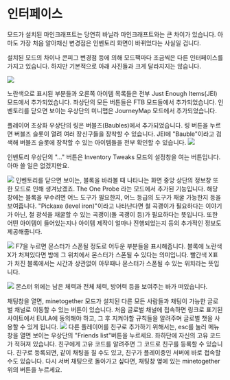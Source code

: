 # 인터페이스

모드가 설치된 마인크래프트는 당연히 바닐라 마인크래프트와는 큰 차이가 있습니다. 아마도 가장 처음 알아채신 변경점은 인벤토리 화면이 바뀌었다는 사실일 겁니다.

설치된 모드의 차이나 콘피그 변경점 등에 의해 모드팩마다 조금씩은 다른 인터페이스를 가지고 있습니다. 하지만 기본적으로 아래 사진들과 크게 달라지지는 않습니다.

![](main_inventory.png)

노란색으로 표시된 부분들과 오른쪽 아이템 목록들은 전부 Just Enough Items(JEI) 모드에서 추가되었습니다.
좌상단의 모든 버튼들은 FTB 모드들에서 추가되었습니다.
인벤토리를 닫으면 보이는 우상단의 미니맵은 JourneyMap 모드에서 추가되었습니다.

플레이어 초상화 우상단의 링은 버블즈(Baubles)에서 추가되었습니다. 링 버튼을 누르면 버블즈 슬롯이 열려 여러 장신구들을 장착할 수 있습니다. JEI에 "Bauble"이라고 검색해 버블즈 슬롯에 장착할 수 있는 아이템들을 전부 확인할 수 있습니다.
![](baubleslots.png)

인벤토리 우상단의 "..." 버튼은 Inventory Tweaks 모드의 설정창을 여는 버튼입니다. 아마 쓸 일은 없겠지만요.

![](playing.png)
인벤토리를 닫으면 보이는, 블록을 바라볼 때 나타나는 화면 중앙 상단의 정보창 또한 모드로 인해 생겨났겠죠. The One Probe 라는 모드에서 추가된 기능입니다.
해당 창에는 블록을 부수려면 어느 도구가 필요한지, 어느 등급의 도구가 채굴 가능한지 등을 보여줍니다. "Pickaxe (level iron)"이라고 나타난다면 철 곡괭이가 필요하다는 이야기가 아닌, 철 광석을 채굴할 수 있는 곡괭이(돌 곡괭이 등)가 필요하다는 뜻입니다.
또한 어떤 아이템이 들어있는지나 아이템 제작이 얼마나 진행되었는지 등의 추가적인 정보도 제공해줍니다.

![](f7.png)
F7을 누르면 몬스터가 스폰될 정도로 어두운 부분들을 표시해줍니다. 블록에 노란색 X가 처져있다면 밤에 그 위치에서 몬스터가 스폰될 수 있다는 의미입니다. 빨간색 X표가 처진 블록에서는 시간과 상관없이 아무때나 몬스터가 스폰될 수 있는 위치라는 뜻입니다.

![](neat.png)
몬스터 위에는 남은 체력과 전체 체력, 방어력 등을 보여주는 바가 떠있습니다.

채팅창을 열면, minetogether 모드가 설치된 다른 모든 사람들과 채팅이 가능한 글로벌 채널로 이동할 수 있는 버튼이 있습니다. 처음 글로벌 채널에 접속하면 링크로 표기된 사이트에서 EULA에 동의해야 하고, 그 후 지켜야할 규칙들을 알려주며 글로벌 챗을 사용할 수 있게 됩니다.
![](minetogether.png)
다른 플레이어를 친구로 추가하기 위해서는, esc를 눌러 메뉴창을 열면 보이는 우상단의 "Friends list"버튼을 누르세요. 좌하단에 자신의 고유 코드가 적혀져 있습니다. 친구에게 고유 코드를 알려주면 그 코드로 친구를 등록할 수 있습니다. 친구로 등록되면, 같이 채팅을 칠 수도 있고, 친구가 플레이중인 서버에 바로 접속할 수도 있습니다. 다시 서버 채팅으로 돌아가고 싶다면, 채팅창 옆에 있는 minetogether 위의 버튼을 누르세요.
